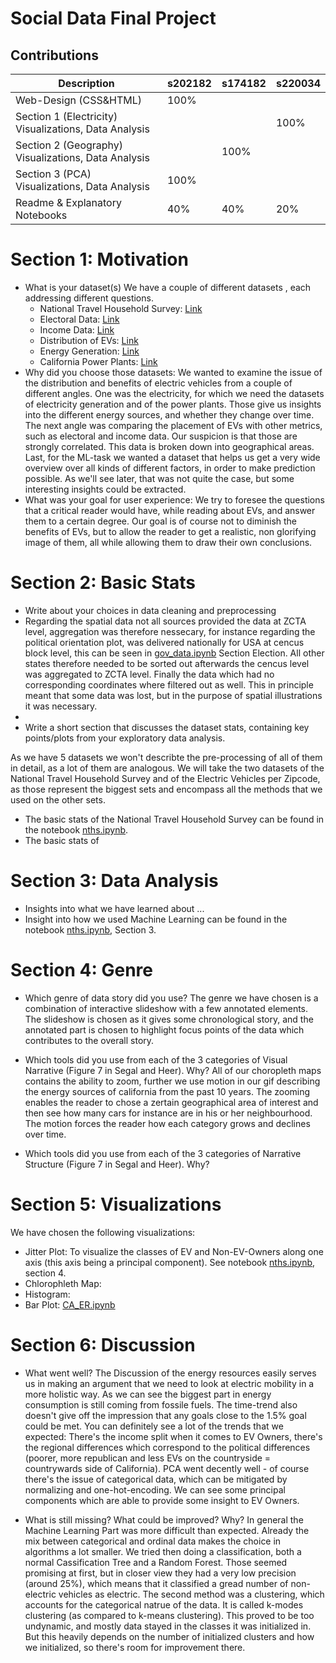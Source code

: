 # Social Data Final Project

## Contributions
| Description | s202182  | s174182 | s220034 |
| ------------- | ------------- |-----------|-----------|
| Web-Design (CSS&HTML)  | 100%  | | |
| Section 1 (Electricity) Visualizations, Data Analysis  |  | | 100% |
| Section 2 (Geography) Visualizations, Data Analysis | | 100% | |
| Section 3 (PCA) Visualizations, Data Analysis | 100% | | | 
| Readme & Explanatory Notebooks | 40% | 40% | 20% | 


# Section 1: Motivation 
* What is your dataset(s)
    We have a couple of different datasets , each addressing different questions. 
    * National Travel Household Survey: [Link]("https://nhts.ornl.gov/")
    * Electoral Data: [Link](https://alarm-redist.github.io/posts/2021-08-10-census-2020/)
    * Income Data: [Link](https://data.census.gov/cedsci/)
    * Distribution of EVs: [Link](http://www.energy.ca.gov/zevstats) 
    * Energy Generation: [Link](https://www.energy.ca.gov/data-reports/energy-almanac/california-electricity-data/california-electrical-energy-generation)
    * California Power Plants: [Link](https://cecgis-caenergy.opendata.arcgis.com/datasets/CAEnergy::california-power-plants/about)
* Why did you choose those datasets:
    We wanted to examine the issue of the distribution and benefits of electric vehicles from a couple of different angles. One was the electricity, for which we need the datasets of electricity generation and of the power plants. Those give us insights into the different energy sources, and whether they change over time. 
    The next angle was comparing the placement of EVs with other metrics, such as electoral and income data. Our suspicion is that those are strongly correlated. This data is broken down into geographical areas. 
    Last, for the ML-task we wanted a dataset that helps us get a very wide overview over all kinds of different factors, in order to make prediction possible. As we'll see later, that was not quite the case, but some interesting insights could be extracted. 
* What was your goal for user experience:
    We try to foresee the questions that a critical reader would have, while reading about EVs, and answer them to a certain degree. Our goal is of course not to diminish the benefits of EVs, but to allow the reader to get a realistic, non glorifying image of them, all while allowing them to draw their own conclusions. 


# Section 2: Basic Stats 
* Write about your choices in data cleaning and preprocessing
* Regarding the spatial data not all sources provided the data at ZCTA level, aggregation was therefore nessecary, for instance regarding the political orientation plot, was delivered nationally for USA at cencus block level, this can be seen in [gov_data.ipynb](https://github.com/klaramaria/social_data_final/blob/main/notebooks/gov_data.ipynb) Section Election. All other states therefore needed to be sorted out afterwards the cencus level was aggregated to ZCTA level. Finally the data which had no corresponding coordinates where filtered out as well. This in principle meant that some data was lost, but in the purpose of spatial illustrations it was necessary.
* 
* Write a short section that discusses the dataset stats, containing key points/plots from your exploratory data  analysis.

As we have 5 datasets we won't describte the pre-processing of all of them in detail, as a lot of them are analogous. We will take the two datasets of the National Travel Household Survey and of the Electric Vehicles per Zipcode, as those represent the biggest sets and encompass all the methods that we used on the other sets. 
* The basic stats of the National Travel Household Survey can be found in the notebook [nths.ipynb](https://github.com/klaramaria/social_data_final/blob/main/nationalTravelSurvey/nths.ipynb).
* The basic stats of 

# Section 3: Data Analysis 
* Insights into what we have learned about ... 
* Insight into how we used Machine Learning can be found in the notebook [nths.ipynb](https://github.com/klaramaria/social_data_final/blob/main/nationalTravelSurvey/nths.ipynb), Section 3.

# Section 4: Genre 
* Which genre of data story did you use?
   The genre we have chosen is a combination of interactive slideshow with a few annotated elements. The slideshow is chosen as it gives some chronological story, and the annotated part is chosen to highlight focus points of the data which contributes to the overall story.
   
* Which tools did you use from each of the 3 categories of Visual Narrative (Figure 7 in Segal and Heer). Why?
    All of our choropleth maps contains the ability to zoom, further we use motion in our gif describing the energy sources of california from the past 10 years. The zooming enables the reader to chose a zertain geographical area of interest and then see how many cars for instance are in his or her neighbourhood. The motion forces the reader how each category grows and declines over time. 
* Which tools did you use from each of the 3 categories of Narrative Structure (Figure 7 in Segal and Heer). Why?

# Section 5: Visualizations
We have chosen the following visualizations: 

* Jitter Plot: To visualize the classes of EV and Non-EV-Owners along one axis (this axis being a principal component). See notebook  [nths.ipynb](https://github.com/klaramaria/social_data_final/blob/main/nationalTravelSurvey/nths.ipynb), section 4. 
* Chlorophleth Map: 
* Histogram: 
* Bar Plot: [CA_ER.ipynb](https://github.com/klaramaria/social_data_final/blob/main/notebooks/California_electricity_resources.ipynb)


# Section 6: Discussion
* What went well?
The Discussion of the energy resources easily serves us in making an argument that we need to look at electric mobility in a more holistic way. As we can see the biggest part in energy consumption is still coming from fossile fuels. The time-trend also doesn't give off the impression that any goals close to the 1.5% goal could be met. 
You can definitely see a lot of the trends that we expected: There's the income split when it comes to EV Owners, there's the regional differences which correspond to the political differences (poorer, more republican and less EVs on the countryside = countrywards side of California).
PCA went decently well - of course there's the issue of categorical data, which can be mitigated by normalizing and one-hot-encoding. We can see some principal components which are able to provide some insight to EV Owners.

* What is still missing? What could be improved? Why?
In general the Machine Learning Part was more difficult than expected. Already the mix between categorical and ordinal data makes the choice in algorithms a lot smaller. We tried then doing a classification, both a normal Cassification Tree and a Random Forest. Those seemed promising at first, but in closer view they had a very low precision (around 25%), which means that it classified a gread number of non-electric vehicles as electric. 
The second method was a clustering, which accounts for the categorical natrue of the data. It is called k-modes clustering (as compared to k-means clustering). This proved to be too undynamic, and mostly data stayed in the classes it was initialized in. But this heavily depends on the number of initialized clusters and how we initialized, so there's room for improvement there. 

